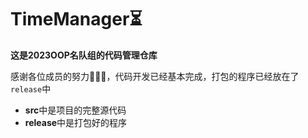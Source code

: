 # TimeManager⏳

**这是2023OOP名队组的代码管理仓库**

感谢各位成员的努力🥳🎉🎊，代码开发已经基本完成，打包的程序已经放在了`release`中

* **src**中是项目的完整源代码
* **release**中是打包好的程序 
